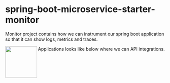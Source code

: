 # spring-boot-microservice-starter-monitor

Monitor project contains how we can instrument our spring boot application so that it can show logs, metrics and traces.

Applications looks like below where we can API integrations.
<a href="https://github.com/sats17/spring-boot-microservice-starter-monitor">
<img align="left" height="100px" src="https://github.com/sats17/spring-boot-microservice-starter-monitor/blob/main/files/app-info.png">
</a>
